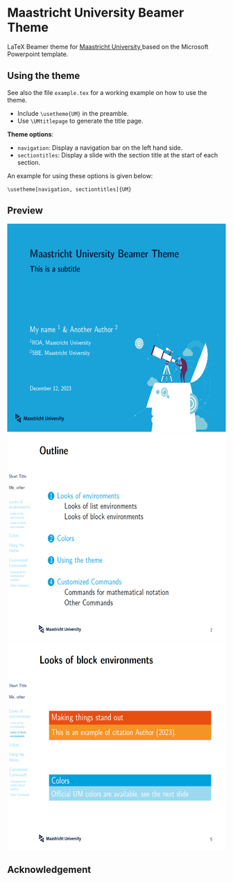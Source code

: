 # Maastricht University Beamer Theme

LaTeX Beamer theme for [Maastricht University ](https://www.maastrichtuniversity.nl/nl) based on the Microsoft Powerpoint template.


## Using the theme

See also the file `example.tex` for a working example on how to use the theme.

- Include `\usetheme{UM}` in the preamble.
- Use `\UMtitlepage` to generate the title page.

**Theme options**:

- `navigation`: Display a navigation bar on the left hand side.
- `sectiontitles`: Display a slide with the section title at the start of each section.

An example for using these options is given below:
```
\usetheme[navigation, sectiontitles]{UM}
```

## Preview
<img src="exampleimage1.PNG" height="480">
<img src="exampleimage2.PNG" height="480">
<img src="exampleimage3.PNG" height="480">

## Acknowledgement
